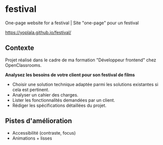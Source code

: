 # festival
One-page website for a festival | Site "one-page" pour un festival

https://yoplala.github.io/festival/

## Contexte

Projet réalisé dans le cadre de ma formation "Développeur frontend" chez OpenClassrooms.

**Analysez les besoins de votre client pour son festival de films**
- Choisir une solution technique adaptée parmi les solutions existantes si cela est pertinent.
- Analyser un cahier des charges.
- Lister les fonctionnalités demandées par un client.
- Rédiger les spécifications détaillées du projet.

## Pistes d'amélioration

- Accessibilité (contraste, focus)
- Animations + lisses
